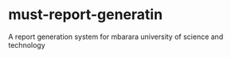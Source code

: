# must-report-generatin
A report generation system for mbarara university of science and technology
